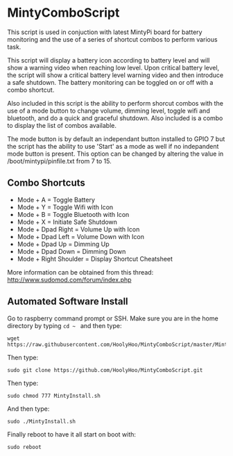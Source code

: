 # MintyComboScript
This script is used in conjuction with latest MintyPi board for battery monitoring and the use of a series of shortcut combos to perform various task.

This script will display a battery icon according to battery level and will show a warning video when reaching low level.  Upon critical battery level, the script will show a critical battery level warning video and then introduce a safe shutdown.  The battery monitoring can be toggled on or off with a combo shortcut.

Also included in this script is the ability to perform shorcut combos with the use of a mode button to change volume, dimming level, toggle wifi and bluetooth, and do a quick and graceful shutdown.  Also included is a combo to display the list of combos available.

The mode button is by default an independant button installed to GPIO 7 but the script has the ability to use 'Start' as a mode as well if no indepandent mode button is present.  This option can be changed by altering the value in /boot/mintypi/pinfile.txt from 7 to 15.

## Combo Shortcuts
* Mode + A   = Toggle Battery
* Mode + Y   = Toggle Wifi with Icon
* Mode + B   = Toggle Bluetooth with Icon
* Mode + X   = Initiate Safe Shutdown
* Mode + Dpad Right   = Volume Up with Icon
* Mode + Dpad Left   = Volume Down with Icon
* Mode + Dpad Up   = Dimming Up
* Mode + Dpad Down   = Dimming Down
* Mode + Right Shoulder =  Display Shortcut Cheatsheet

More information can be obtained from this thread:
http://www.sudomod.com/forum/index.php


## Automated Software Install

Go to raspberry command prompt or SSH.
Make sure you are in the home directory by typing ```cd ~ ``` and then type:
```
wget https://raw.githubusercontent.com/HoolyHoo/MintyComboScript/master/MintyInstall.sh
```
Then type:
```
sudo git clone https://github.com/HoolyHoo/MintyComboScript.git
```
Then type:
```
sudo chmod 777 MintyInstall.sh
```
And then type:
```
sudo ./MintyInstall.sh
```
Finally reboot to have it all start on boot with:
```
sudo reboot
```
